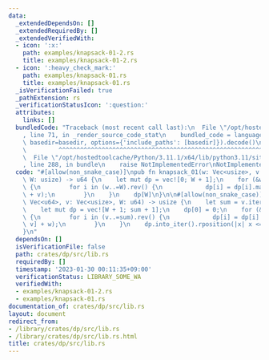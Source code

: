 ```yaml
---
data:
  _extendedDependsOn: []
  _extendedRequiredBy: []
  _extendedVerifiedWith:
  - icon: ':x:'
    path: examples/knapsack-01-2.rs
    title: examples/knapsack-01-2.rs
  - icon: ':heavy_check_mark:'
    path: examples/knapsack-01.rs
    title: examples/knapsack-01.rs
  _isVerificationFailed: true
  _pathExtension: rs
  _verificationStatusIcon: ':question:'
  attributes:
    links: []
  bundledCode: "Traceback (most recent call last):\n  File \"/opt/hostedtoolcache/Python/3.11.1/x64/lib/python3.11/site-packages/onlinejudge_verify/documentation/build.py\"\
    , line 71, in _render_source_code_stat\n    bundled_code = language.bundle(stat.path,\
    \ basedir=basedir, options={'include_paths': [basedir]}).decode()\n          \
    \         ^^^^^^^^^^^^^^^^^^^^^^^^^^^^^^^^^^^^^^^^^^^^^^^^^^^^^^^^^^^^^^^^^^^^^^^^^^^^^^^^^\n\
    \  File \"/opt/hostedtoolcache/Python/3.11.1/x64/lib/python3.11/site-packages/onlinejudge_verify/languages/rust.py\"\
    , line 288, in bundle\n    raise NotImplementedError\nNotImplementedError\n"
  code: "#[allow(non_snake_case)]\npub fn knapsack_01(w: Vec<usize>, v: Vec<u64>,\
    \ W: usize) -> u64 {\n    let mut dp = vec![0; W + 1];\n    for (&w, &v) in w.iter().zip(v.iter())\
    \ {\n        for i in (w..=W).rev() {\n            dp[i] = dp[i].max(dp[i - w]\
    \ + v);\n        }\n    }\n    dp[W]\n}\n\n#[allow(non_snake_case)]\npub fn knapsack_01_2(w:\
    \ Vec<u64>, v: Vec<usize>, W: u64) -> usize {\n    let sum = v.iter().sum();\n\
    \    let mut dp = vec![W + 1; sum + 1];\n    dp[0] = 0;\n    for (&w, &v) in w.iter().zip(v.iter())\
    \ {\n        for i in (v..=sum).rev() {\n            dp[i] = dp[i].min(dp[i -\
    \ v] + w);\n        }\n    }\n    dp.into_iter().rposition(|x| x <= W).unwrap()\n\
    }\n"
  dependsOn: []
  isVerificationFile: false
  path: crates/dp/src/lib.rs
  requiredBy: []
  timestamp: '2023-01-30 00:11:35+09:00'
  verificationStatus: LIBRARY_SOME_WA
  verifiedWith:
  - examples/knapsack-01-2.rs
  - examples/knapsack-01.rs
documentation_of: crates/dp/src/lib.rs
layout: document
redirect_from:
- /library/crates/dp/src/lib.rs
- /library/crates/dp/src/lib.rs.html
title: crates/dp/src/lib.rs
---
```

